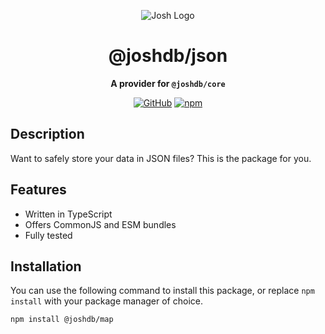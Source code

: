 <div align="center">

![Josh Logo](https://evie.codes/josh-light.png)

# @joshdb/json

**A provider for `@joshdb/core`**

[![GitHub](https://img.shields.io/github/license/josh-development/providers)](https://github.com/josh-development/providers/blob/main/LICENSE)
[![npm](https://img.shields.io/npm/v/@joshdb/json?color=crimson&logo=npm&style=flat-square&label=@joshdb/map)](https://www.npmjs.com/package/@joshdb/map)

</div>

## Description

Want to safely store your data in JSON files? This is the package for you.

## Features

- Written in TypeScript
- Offers CommonJS and ESM bundles
- Fully tested

## Installation

You can use the following command to install this package, or replace `npm install` with your package manager of choice.

```sh
npm install @joshdb/map
```
